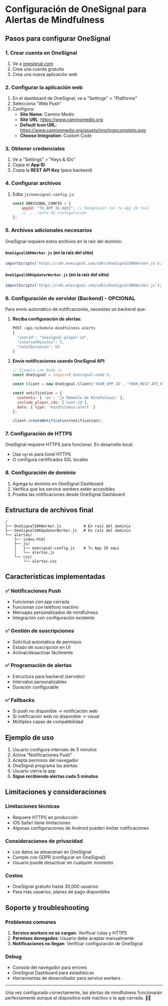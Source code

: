 # Configuración de OneSignal para Alertas de Mindfulness

## Pasos para configurar OneSignal

### 1. Crear cuenta en OneSignal
1. Ve a [onesignal.com](https://onesignal.com)
2. Crea una cuenta gratuita
3. Crea una nueva aplicación web

### 2. Configurar la aplicación web
1. En el dashboard de OneSignal, ve a "Settings" > "Platforms"
2. Selecciona "Web Push" 
3. Configura:
   - **Site Name**: Camino Medio
   - **Site URL**: https://www.caminomedio.org
   - **Default Icon URL**: https://www.caminomedio.org/assets/img/logocompleto.png
   - **Choose Integration**: Custom Code

### 3. Obtener credenciales
1. Ve a "Settings" > "Keys & IDs"
2. Copia el **App ID** 
3. Copia la **REST API Key** (para backend)

### 4. Configurar archivos
1. Edita `js/onesignal-config.js`:
   ```javascript
   const ONESIGNAL_CONFIG = {
       appId: "TU_APP_ID_AQUI", // Reemplazar con tu App ID real
       // ... resto de configuración
   };
   ```

### 5. Archivos adicionales necesarios
OneSignal requiere estos archivos en la raíz del dominio:

#### `OneSignalSDKWorker.js` (en la raíz del sitio)
```javascript
importScripts('https://cdn.onesignal.com/sdks/OneSignalSDKWorker.js');
```

#### `OneSignalSDKUpdaterWorker.js` (en la raíz del sitio)
```javascript  
importScripts('https://cdn.onesignal.com/sdks/OneSignalSDKWorker.js');
```

### 6. Configuración de servidor (Backend) - OPCIONAL
Para envío automático de notificaciones, necesitas un backend que:

1. **Reciba configuración de alertas**:
   ```javascript
   POST /api/schedule-mindfulness-alerts
   {
     "userId": "onesignal-player-id",
     "intervalMinutes": 5,
     "totalDuration": 60
   }
   ```

2. **Envíe notificaciones usando OneSignal API**:
   ```javascript
   // Ejemplo con Node.js
   const OneSignal = require('onesignal-node');
   
   const client = new OneSignal.Client('YOUR_APP_ID', 'YOUR_REST_API_KEY');
   
   const notification = {
     contents: { 'en': '🧘‍♀️ Momento de Mindfulness' },
     include_player_ids: ['user-id'],
     data: { type: 'mindfulness-alert' }
   };
   
   client.createNotification(notification);
   ```

### 7. Configuración de HTTPS
OneSignal requiere HTTPS para funcionar. En desarrollo local:
- Usa `ngrok` para túnel HTTPS
- O configura certificados SSL locales

### 8. Configuración de dominio
1. Agrega tu dominio en OneSignal Dashboard
2. Verifica que los service workers estén accesibles
3. Prueba las notificaciones desde OneSignal Dashboard

## Estructura de archivos final

```
/
├── OneSignalSDKWorker.js          # En raíz del dominio
├── OneSignalSDKUpdaterWorker.js   # En raíz del dominio
└── alertas/
    ├── index.html
    ├── js/
    │   ├── onesignal-config.js    # Tu App ID aquí
    │   └── alertas.js
    └── css/
        └── alertas.css
```

## Características implementadas

### ✅ Notificaciones Push
- Funcionan con app cerrada
- Funcionan con teléfono inactivo
- Mensajes personalizados de mindfulness
- Integración con configuración existente

### ✅ Gestión de suscripciones
- Solicitud automática de permisos
- Estado de suscripción en UI
- Activar/desactivar fácilmente

### ✅ Programación de alertas
- Estructura para backend (servidor)
- Intervalos personalizables
- Duración configurable

### ✅ Fallbacks
- Si push no disponible → notificación web
- Si notificación web no disponible → visual
- Múltiples capas de compatibilidad

## Ejemplo de uso

1. Usuario configura intervalo de 5 minutos
2. Activa "Notificaciones Push"
3. Acepta permisos del navegador
4. OneSignal programa las alertas
5. Usuario cierra la app
6. **Sigue recibiendo alertas cada 5 minutos**

## Limitaciones y consideraciones

### Limitaciones técnicas
- Requiere HTTPS en producción
- iOS Safari tiene limitaciones
- Algunas configuraciones de Android pueden limitar notificaciones

### Consideraciones de privacidad
- Los datos se almacenan en OneSignal
- Cumple con GDPR (configurar en OneSignal)
- Usuario puede desactivar en cualquier momento

### Costos
- OneSignal gratuito hasta 30,000 usuarios
- Para más usuarios, planes de pago disponibles

## Soporte y troubleshooting

### Problemas comunes
1. **Service workers no se cargan**: Verificar rutas y HTTPS
2. **Permisos denegados**: Usuario debe aceptar manualmente
3. **Notificaciones no llegan**: Verificar configuración de OneSignal

### Debug
- Consola del navegador para errores
- OneSignal Dashboard para estadísticas
- Herramientas de desarrollador para service workers

---

Una vez configurado correctamente, las alertas de mindfulness funcionarán perfectamente aunque el dispositivo esté inactivo o la app cerrada. 🧘‍♀️
